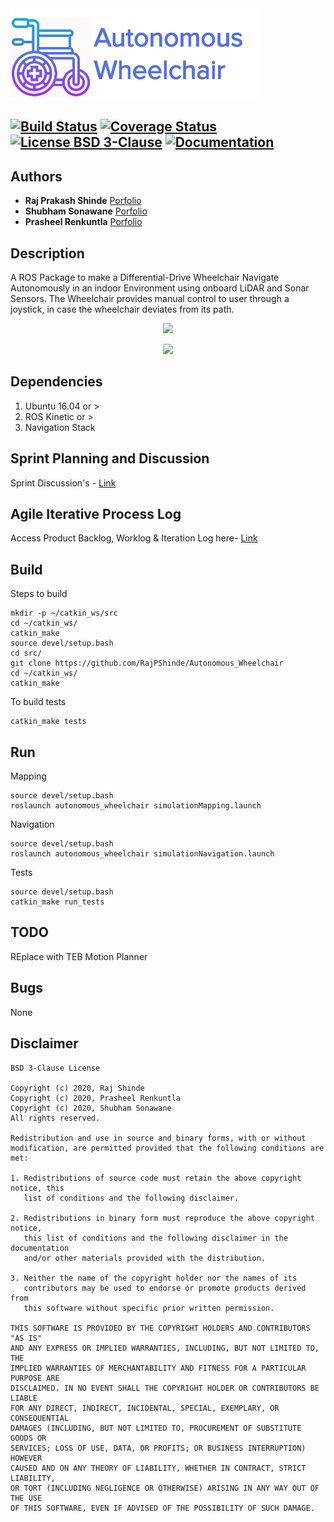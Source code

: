 <img src="logo.png"/>

[![Build Status](https://travis-ci.org/RajPShinde/Autonomous_Wheelchair.svg?branch=master)](https://travis-ci.org/RajPShinde/Autonomous_Wheelchair)
[![Coverage Status](https://coveralls.io/repos/github/RajPShinde/Autonomous_Wheelchair/badge.svg?branch=master&service=github)](https://coveralls.io/github/RajPShinde/Autonomous_Wheelchair?branch=master&service=github)
[![License BSD 3-Clause](https://img.shields.io/badge/License-BSD%203--Clause-blue.svg)](https://github.com/RajPShinde/Autonomous_Wheelchair/blob/master/LICENSE)
[![Documentation](https://img.shields.io/badge/docs-generated-brightgreen.svg)](https://github.com/RajPShinde/Autonomous_Wheelchair/doxygen)
---

## Authors
* **Raj Prakash Shinde** [Porfolio](https://rajpshinde.github.io/) 
* **Shubham Sonawane** [Porfolio](https://shubhamsonawane.wixsite.com/portfolio)
* **Prasheel Renkuntla** [Porfolio](https://prasheel24.github.io/)

## Description
A ROS Package to make a Differential-Drive Wheelchair Navigate Autonomously in an indoor Environment using onboard LiDAR and Sonar Sensors. The Wheelchair provides manual control to user through a joystick, in case the wheelchair deviates from its path. 
<p align="center">
<img src="data/simulation.gif"/>
</p>
<p align="center">
<img src="data/wheelchair.gif"/>
</p>

## Dependencies
1. Ubuntu 16.04 or >
2. ROS Kinetic or >
3. Navigation Stack

## Sprint Planning and Discussion
Sprint Discussion's - [Link](https://docs.google.com/document/d/1YxuiONLKsmspN5a6GJSREl9pPx3vZLULn2Mh-LnGHLA/edit?usp=sharing)

## Agile Iterative Process Log
Access Product Backlog, Worklog & Iteration Log here- [Link](https://docs.google.com/spreadsheets/d/16jTj_WTD0Le5l6ijkAiI3PhKVDuv9GQzufeO_Imgy9o/edit?usp=sharing)

## Build
Steps to build
```
mkdir -p ~/catkin_ws/src
cd ~/catkin_ws/
catkin_make
source devel/setup.bash
cd src/
git clone https://github.com/RajPShinde/Autonomous_Wheelchair
cd ~/catkin_ws/
catkin_make
```
To build tests
```
catkin_make tests
```
## Run
Mapping
```
source devel/setup.bash
roslaunch autonomous_wheelchair simulationMapping.launch
```
Navigation
```
source devel/setup.bash
roslaunch autonomous_wheelchair simulationNavigation.launch
```
Tests
```
source devel/setup.bash
catkin_make run_tests
```
## TODO
REplace with TEB Motion Planner

## Bugs
None

## Disclaimer
```
BSD 3-Clause License

Copyright (c) 2020, Raj Shinde
Copyright (c) 2020, Prasheel Renkuntla
Copyright (c) 2020, Shubham Sonawane
All rights reserved.

Redistribution and use in source and binary forms, with or without
modification, are permitted provided that the following conditions are met:

1. Redistributions of source code must retain the above copyright notice, this
   list of conditions and the following disclaimer.

2. Redistributions in binary form must reproduce the above copyright notice,
   this list of conditions and the following disclaimer in the documentation
   and/or other materials provided with the distribution.

3. Neither the name of the copyright holder nor the names of its
   contributors may be used to endorse or promote products derived from
   this software without specific prior written permission.

THIS SOFTWARE IS PROVIDED BY THE COPYRIGHT HOLDERS AND CONTRIBUTORS "AS IS"
AND ANY EXPRESS OR IMPLIED WARRANTIES, INCLUDING, BUT NOT LIMITED TO, THE
IMPLIED WARRANTIES OF MERCHANTABILITY AND FITNESS FOR A PARTICULAR PURPOSE ARE
DISCLAIMED. IN NO EVENT SHALL THE COPYRIGHT HOLDER OR CONTRIBUTORS BE LIABLE
FOR ANY DIRECT, INDIRECT, INCIDENTAL, SPECIAL, EXEMPLARY, OR CONSEQUENTIAL
DAMAGES (INCLUDING, BUT NOT LIMITED TO, PROCUREMENT OF SUBSTITUTE GOODS OR
SERVICES; LOSS OF USE, DATA, OR PROFITS; OR BUSINESS INTERRUPTION) HOWEVER
CAUSED AND ON ANY THEORY OF LIABILITY, WHETHER IN CONTRACT, STRICT LIABILITY,
OR TORT (INCLUDING NEGLIGENCE OR OTHERWISE) ARISING IN ANY WAY OUT OF THE USE
OF THIS SOFTWARE, EVEN IF ADVISED OF THE POSSIBILITY OF SUCH DAMAGE.
```
